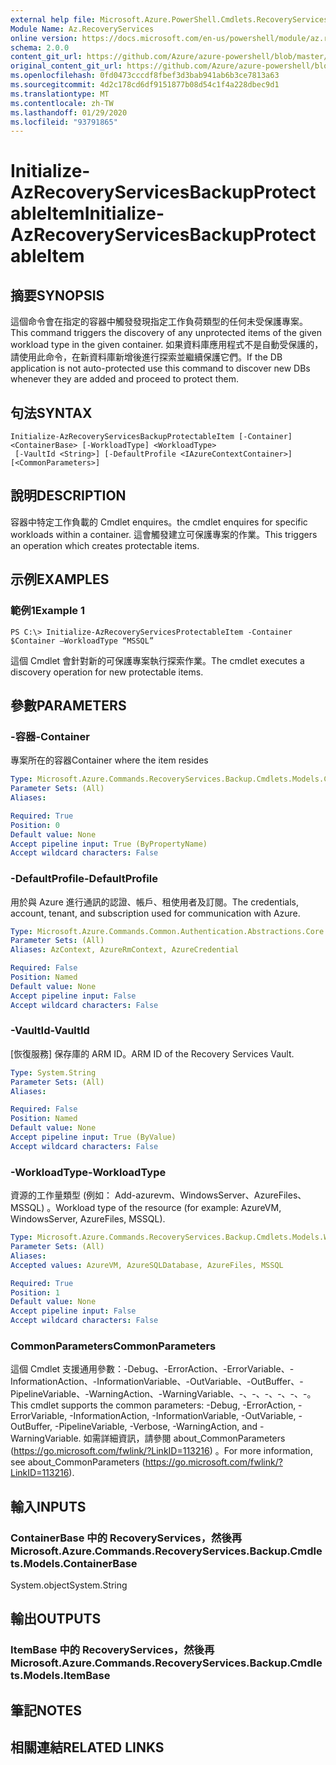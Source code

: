 ```yaml
---
external help file: Microsoft.Azure.PowerShell.Cmdlets.RecoveryServices.Backup.dll-Help.xml
Module Name: Az.RecoveryServices
online version: https://docs.microsoft.com/en-us/powershell/module/az.recoveryservices/initialize-azrecoveryservicesbackupprotectableitem
schema: 2.0.0
content_git_url: https://github.com/Azure/azure-powershell/blob/master/src/RecoveryServices/RecoveryServices/help/Initialize-AzRecoveryServicesBackupProtectableItem.md
original_content_git_url: https://github.com/Azure/azure-powershell/blob/master/src/RecoveryServices/RecoveryServices/help/Initialize-AzRecoveryServicesBackupProtectableItem.md
ms.openlocfilehash: 0fd0473cccdf8fbef3d3bab941ab6b3ce7813a63
ms.sourcegitcommit: 4d2c178cd6df9151877b08d54c1f4a228dbec9d1
ms.translationtype: MT
ms.contentlocale: zh-TW
ms.lasthandoff: 01/29/2020
ms.locfileid: "93791865"
---
```

# <span data-ttu-id="c1ea7-101">Initialize-AzRecoveryServicesBackupProtectableItem</span><span class="sxs-lookup"><span data-stu-id="c1ea7-101">Initialize-AzRecoveryServicesBackupProtectableItem</span></span>

## <span data-ttu-id="c1ea7-102">摘要</span><span class="sxs-lookup"><span data-stu-id="c1ea7-102">SYNOPSIS</span></span>
<span data-ttu-id="c1ea7-103">這個命令會在指定的容器中觸發發現指定工作負荷類型的任何未受保護專案。</span><span class="sxs-lookup"><span data-stu-id="c1ea7-103">This command triggers the discovery of any unprotected items of the given workload type in the given container.</span></span> <span data-ttu-id="c1ea7-104">如果資料庫應用程式不是自動受保護的，請使用此命令，在新資料庫新增後進行探索並繼續保護它們。</span><span class="sxs-lookup"><span data-stu-id="c1ea7-104">If the DB application is not auto-protected use this command to discover new DBs whenever they are added and proceed to protect them.</span></span>

## <span data-ttu-id="c1ea7-105">句法</span><span class="sxs-lookup"><span data-stu-id="c1ea7-105">SYNTAX</span></span>

```
Initialize-AzRecoveryServicesBackupProtectableItem [-Container] <ContainerBase> [-WorkloadType] <WorkloadType>
 [-VaultId <String>] [-DefaultProfile <IAzureContextContainer>] [<CommonParameters>]
```

## <span data-ttu-id="c1ea7-106">說明</span><span class="sxs-lookup"><span data-stu-id="c1ea7-106">DESCRIPTION</span></span>
<span data-ttu-id="c1ea7-107">容器中特定工作負載的 Cmdlet enquires。</span><span class="sxs-lookup"><span data-stu-id="c1ea7-107">the cmdlet enquires for specific workloads within a container.</span></span> <span data-ttu-id="c1ea7-108">這會觸發建立可保護專案的作業。</span><span class="sxs-lookup"><span data-stu-id="c1ea7-108">This triggers an operation which creates protectable items.</span></span>

## <span data-ttu-id="c1ea7-109">示例</span><span class="sxs-lookup"><span data-stu-id="c1ea7-109">EXAMPLES</span></span>

### <span data-ttu-id="c1ea7-110">範例1</span><span class="sxs-lookup"><span data-stu-id="c1ea7-110">Example 1</span></span>
```
PS C:\> Initialize-AzRecoveryServicesProtectableItem -Container $Container –WorkloadType “MSSQL”
```

<span data-ttu-id="c1ea7-111">這個 Cmdlet 會針對新的可保護專案執行探索作業。</span><span class="sxs-lookup"><span data-stu-id="c1ea7-111">The cmdlet executes a discovery operation for new protectable items.</span></span>

## <span data-ttu-id="c1ea7-112">參數</span><span class="sxs-lookup"><span data-stu-id="c1ea7-112">PARAMETERS</span></span>

### <span data-ttu-id="c1ea7-113">-容器</span><span class="sxs-lookup"><span data-stu-id="c1ea7-113">-Container</span></span>
<span data-ttu-id="c1ea7-114">專案所在的容器</span><span class="sxs-lookup"><span data-stu-id="c1ea7-114">Container where the item resides</span></span>

```yaml
Type: Microsoft.Azure.Commands.RecoveryServices.Backup.Cmdlets.Models.ContainerBase
Parameter Sets: (All)
Aliases:

Required: True
Position: 0
Default value: None
Accept pipeline input: True (ByPropertyName)
Accept wildcard characters: False
```

### <span data-ttu-id="c1ea7-115">-DefaultProfile</span><span class="sxs-lookup"><span data-stu-id="c1ea7-115">-DefaultProfile</span></span>
<span data-ttu-id="c1ea7-116">用於與 Azure 進行通訊的認證、帳戶、租使用者及訂閱。</span><span class="sxs-lookup"><span data-stu-id="c1ea7-116">The credentials, account, tenant, and subscription used for communication with Azure.</span></span>

```yaml
Type: Microsoft.Azure.Commands.Common.Authentication.Abstractions.Core.IAzureContextContainer
Parameter Sets: (All)
Aliases: AzContext, AzureRmContext, AzureCredential

Required: False
Position: Named
Default value: None
Accept pipeline input: False
Accept wildcard characters: False
```

### <span data-ttu-id="c1ea7-117">-VaultId</span><span class="sxs-lookup"><span data-stu-id="c1ea7-117">-VaultId</span></span>
<span data-ttu-id="c1ea7-118">[恢復服務] 保存庫的 ARM ID。</span><span class="sxs-lookup"><span data-stu-id="c1ea7-118">ARM ID of the Recovery Services Vault.</span></span>

```yaml
Type: System.String
Parameter Sets: (All)
Aliases:

Required: False
Position: Named
Default value: None
Accept pipeline input: True (ByValue)
Accept wildcard characters: False
```

### <span data-ttu-id="c1ea7-119">-WorkloadType</span><span class="sxs-lookup"><span data-stu-id="c1ea7-119">-WorkloadType</span></span>
<span data-ttu-id="c1ea7-120">資源的工作量類型 (例如： Add-azurevm、WindowsServer、AzureFiles、MSSQL) 。</span><span class="sxs-lookup"><span data-stu-id="c1ea7-120">Workload type of the resource (for example: AzureVM, WindowsServer, AzureFiles, MSSQL).</span></span>

```yaml
Type: Microsoft.Azure.Commands.RecoveryServices.Backup.Cmdlets.Models.WorkloadType
Parameter Sets: (All)
Aliases:
Accepted values: AzureVM, AzureSQLDatabase, AzureFiles, MSSQL

Required: True
Position: 1
Default value: None
Accept pipeline input: False
Accept wildcard characters: False
```

### <span data-ttu-id="c1ea7-121">CommonParameters</span><span class="sxs-lookup"><span data-stu-id="c1ea7-121">CommonParameters</span></span>
<span data-ttu-id="c1ea7-122">這個 Cmdlet 支援通用參數：-Debug、-ErrorAction、-ErrorVariable、-InformationAction、-InformationVariable、-OutVariable、-OutBuffer、-PipelineVariable、-WarningAction、-WarningVariable、-、-、-、-、-、-。</span><span class="sxs-lookup"><span data-stu-id="c1ea7-122">This cmdlet supports the common parameters: -Debug, -ErrorAction, -ErrorVariable, -InformationAction, -InformationVariable, -OutVariable, -OutBuffer, -PipelineVariable, -Verbose, -WarningAction, and -WarningVariable.</span></span> <span data-ttu-id="c1ea7-123">如需詳細資訊，請參閱 about_CommonParameters (https://go.microsoft.com/fwlink/?LinkID=113216) 。</span><span class="sxs-lookup"><span data-stu-id="c1ea7-123">For more information, see about_CommonParameters (https://go.microsoft.com/fwlink/?LinkID=113216).</span></span>

## <span data-ttu-id="c1ea7-124">輸入</span><span class="sxs-lookup"><span data-stu-id="c1ea7-124">INPUTS</span></span>

### <span data-ttu-id="c1ea7-125">ContainerBase 中的 RecoveryServices，然後再</span><span class="sxs-lookup"><span data-stu-id="c1ea7-125">Microsoft.Azure.Commands.RecoveryServices.Backup.Cmdlets.Models.ContainerBase</span></span>
<span data-ttu-id="c1ea7-126">System.object</span><span class="sxs-lookup"><span data-stu-id="c1ea7-126">System.String</span></span>

## <span data-ttu-id="c1ea7-127">輸出</span><span class="sxs-lookup"><span data-stu-id="c1ea7-127">OUTPUTS</span></span>

### <span data-ttu-id="c1ea7-128">ItemBase 中的 RecoveryServices，然後再</span><span class="sxs-lookup"><span data-stu-id="c1ea7-128">Microsoft.Azure.Commands.RecoveryServices.Backup.Cmdlets.Models.ItemBase</span></span>

## <span data-ttu-id="c1ea7-129">筆記</span><span class="sxs-lookup"><span data-stu-id="c1ea7-129">NOTES</span></span>

## <span data-ttu-id="c1ea7-130">相關連結</span><span class="sxs-lookup"><span data-stu-id="c1ea7-130">RELATED LINKS</span></span>